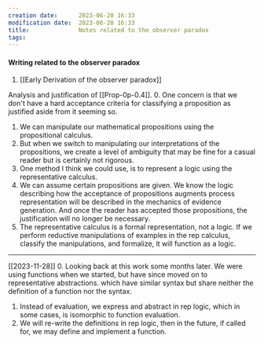 ```yaml
---
creation date:		2023-06-20 16:33
modification date:	2023-06-20 16:33
title: 				Notes related to the observer paradox
tags:
---
```

#### Writing related to the observer paradox
1. [[Early Derivation of the observer paradox]]

Analysis and justification of [[Prop-0p-0.4]]. 
0. One concern is that we don't have a hard acceptance criteria for classifying a proposition as justified aside from it seeming so. 
1. We can manipulate our mathematical propositions using the propositional calculus. 
2. But when we switch to manipulating our interpretations of the propositions, we create a level of ambiguity that may be fine for a casual reader but is certainly not rigorous.
3. One method I think we could use, is to represent a logic using the representative calculus.
4. We can assume certain propositions are given. We know the logic describing how the acceptance of propositions augments process representation will be described in the mechanics of evidence generation. And once the reader has accepted those propositions, the justification will no longer be necessary.  
5. The representative calculus is a formal representation, not a logic. If we perform reductive manipulations of examples in the rep calculus, classify the manipulations, and formalize, it will function as a logic. 

---
[[2023-11-28]]
0. Looking back at this work some months later. We were using functions when we started, but have since moved on to representative abstractions. which have similar syntax but share neither the definition of a function nor the syntax.
1. Instead of evaluation, we express and abstract in rep logic, which in some cases, is isomorphic to function evaluation.
2. We will re-write the definitions in rep logic, then in the future, if called for, we may define and implement a function. 
